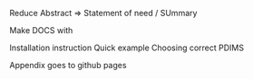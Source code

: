 Reduce Abstract => Statement of need  / SUmmary

Make DOCS with

Installation instruction
Quick example
Choosing correct PDIMS

Appendix goes to github pages
